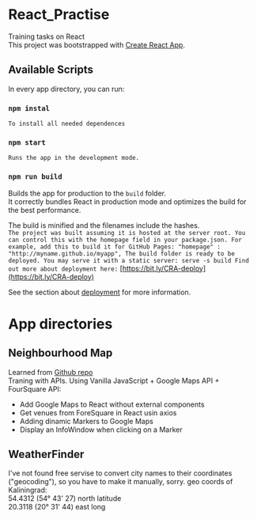 # React_Practise
Training tasks on React</br>
This project was bootstrapped with [Create React App](https://github.com/facebook/create-react-app).

## Available Scripts
In every app directory, you can run:

### `npm instal`
	To install all needed dependences

### `npm start`
	Runs the app in the development mode.

### `npm run build`
Builds the app for production to the `build` folder.<br>
It correctly bundles React in production mode and optimizes the build for the best performance.

The build is minified and the filenames include the hashes.<br>
`The project was built assuming it is hosted at the server root.
You can control this with the homepage field in your package.json.
For example, add this to build it for GitHub Pages:
  "homepage" : "http://myname.github.io/myapp",
The build folder is ready to be deployed.
You may serve it with a static server:
  serve -s build
Find out more about deployment here:`
  [https://bit.ly/CRA-deploy](https://bit.ly/CRA-deploy) 

See the section about [deployment](https://facebook.github.io/create-react-app/docs/deployment) for more information.

# App directories
## Neighbourhood Map
Learned from [Github repo](https://www.youtube.com/redirect?v=nDJ00zO9X2U&event=video_description&redir_token=bVU8gcsJVc0rbt5J8c2t6GxlyCJ8MTU2MDU4MjQzOEAxNTYwNDk2MDM4&q=https%3A%2F%2Fgithub.com%2Felharony%2FUdacity-P8-Neighborhood-Map-Project-Explained)</br>
Traning with APIs. Using Vanilla JavaScript + Google Maps API + FourSquare API:
* Add Google Maps to React without external components
* Get venues from ForeSquare in React usin axios
* Adding dinamic Markers to Google Maps
* Display an InfoWindow when clicking on a Marker

## WeatherFinder
I've not found free servise to convert city names to their coordinates ("geocoding"), so you have to make it manually, sorry.
  geo coords of Kaliningrad:<br>
  54.4312 (54° 43' 27) north latitude<br>
  20.3118 (20° 31' 44) east long<br>

